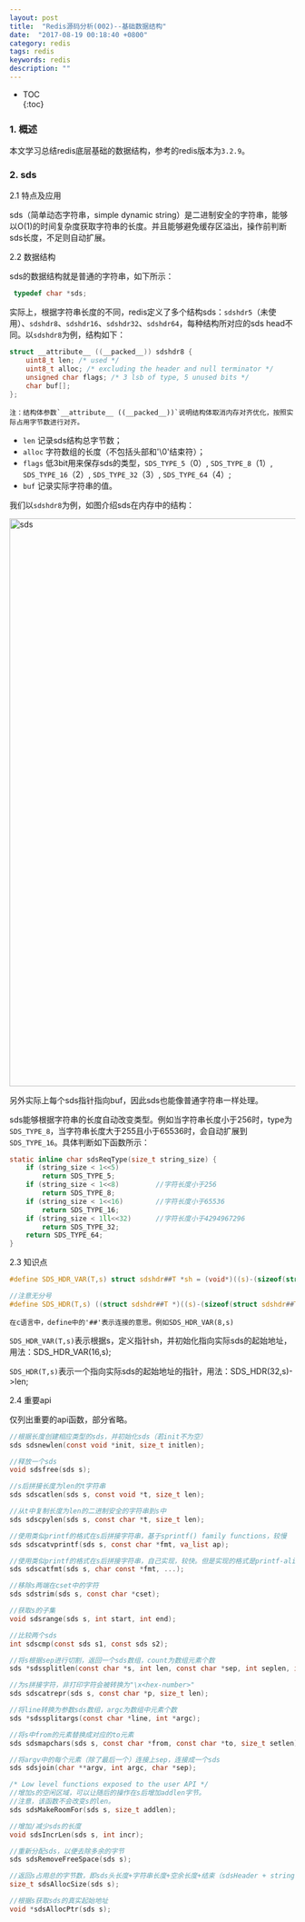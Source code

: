 ```yaml
---
layout: post
title:  "Redis源码分析(002)--基础数据结构"
date:  "2017-08-19 00:18:40 +0800"
category: redis
tags: redis
keywords: redis
description: ""
---
```


* TOC  
{:toc} 

### 1. 概述

本文学习总结redis底层基础的数据结构，参考的redis版本为`3.2.9`。

### 2. sds

2.1 特点及应用

sds（简单动态字符串，simple dynamic string）是二进制安全的字符串，能够以O(1)的时间复杂度获取字符串的长度。并且能够避免缓存区溢出，操作前判断sds长度，不足则自动扩展。

2.2 数据结构

sds的数据结构就是普通的字符串，如下所示：

``` c
 typedef char *sds;
```
实际上，根据字符串长度的不同，redis定义了多个结构sds：`sdshdr5`（未使用）、`sdshdr8`、`sdshdr16`、`sdshdr32`、`sdshdr64`，每种结构所对应的sds head不同。以`sdshdr8`为例，结构如下：

``` c
struct __attribute__ ((__packed__)) sdshdr8 {
    uint8_t len; /* used */
    uint8_t alloc; /* excluding the header and null terminator */
    unsigned char flags; /* 3 lsb of type, 5 unused bits */
    char buf[];
};
```

	注：结构体参数`__attribute__ ((__packed__))`说明结构体取消内存对齐优化，按照实际占用字节数进行对齐。

* `len` 记录sds结构总字节数；
* `alloc` 字符数组的长度（不包括头部和'\0'结束符）；
* `flags` 低3bit用来保存sds的类型，`SDS_TYPE_5`（0）, `SDS_TYPE_8`（1）, `SDS_TYPE_16`（2）, `SDS_TYPE_32`（3）, `SDS_TYPE_64`（4）;
* `buf` 记录实际字符串的值。

我们以`sdshdr8`为例，如图介绍sds在内存中的结构：

[<img src="/blog/assets/redis_basic_data_struct/redis-sds.png" style="width:1000px" alt="sds" />]( /blog/assets/redis_basic_data_struct/redis-sds.png )

另外实际上每个sds指针指向buf，因此sds也能像普通字符串一样处理。

sds能够根据字符串的长度自动改变类型。例如当字符串长度小于256时，type为`SDS_TYPE_8`，当字符串长度大于255且小于65536时，会自动扩展到`SDS_TYPE_16`。具体判断如下函数所示：

``` c
static inline char sdsReqType(size_t string_size) {
    if (string_size < 1<<5)
        return SDS_TYPE_5;
    if (string_size < 1<<8)			//字符长度小于256
        return SDS_TYPE_8;
    if (string_size < 1<<16)		//字符长度小于65536
        return SDS_TYPE_16;
    if (string_size < 1ll<<32)		//字符长度小于4294967296
        return SDS_TYPE_32;
    return SDS_TYPE_64;
}
```

2.3 知识点

``` c
#define SDS_HDR_VAR(T,s) struct sdshdr##T *sh = (void*)((s)-(sizeof(struct sdshdr##T)));

//注意无分号
#define SDS_HDR(T,s) ((struct sdshdr##T *)((s)-(sizeof(struct sdshdr##T))))
```

	在c语言中，define中的'##'表示连接的意思。例如SDS_HDR_VAR(8,s)

`SDS_HDR_VAR(T,s)`表示根据s，定义指针sh，并初始化指向实际sds的起始地址，用法：SDS_HDR_VAR(16,s);

`SDS_HDR(T,s)`表示一个指向实际sds的起始地址的指针，用法：SDS_HDR(32,s)->len;

2.4 重要api

仅列出重要的api函数，部分省略。

``` c
//根据长度创建相应类型的sds，并初始化sds（若init不为空）
sds sdsnewlen(const void *init, size_t initlen);

//释放一个sds
void sdsfree(sds s);

//s后拼接长度为len的t字符串
sds sdscatlen(sds s, const void *t, size_t len);

//从t中复制长度为len的二进制安全的字符串到s中
sds sdscpylen(sds s, const char *t, size_t len);

//使用类似printf的格式在s后拼接字符串，基于sprintf() family functions，较慢
sds sdscatvprintf(sds s, const char *fmt, va_list ap);

//使用类似printf的格式在s后拼接字符串，自己实现，较快。但是实现的格式是printf-alike的子集
sds sdscatfmt(sds s, char const *fmt, ...);

//移除s两端在cset中的字符
sds sdstrim(sds s, const char *cset);

//获取s的子集
void sdsrange(sds s, int start, int end);

//比较两个sds
int sdscmp(const sds s1, const sds s2);

//将s根据sep进行切割，返回一个sds数组，count为数组元素个数
sds *sdssplitlen(const char *s, int len, const char *sep, int seplen, int *count);

//为s拼接字符，非打印字符会被转换为"\x<hex-number>"
sds sdscatrepr(sds s, const char *p, size_t len);

//将line转换为参数sds数组，argc为数组中元素个数
sds *sdssplitargs(const char *line, int *argc);

//将s中from的元素替换成对应的to元素
sds sdsmapchars(sds s, const char *from, const char *to, size_t setlen);

//将argv中的每个元素（除了最后一个）连接上sep，连接成一个sds
sds sdsjoin(char **argv, int argc, char *sep);

/* Low level functions exposed to the user API */
//增加s的空闲区域，可以让随后的操作在s后增加addlen字节。
//注意，该函数不会改变s的len。
sds sdsMakeRoomFor(sds s, size_t addlen);

//增加/减少sds的长度
void sdsIncrLen(sds s, int incr);

//重新分配sds，以便去除多余的字节
sds sdsRemoveFreeSpace(sds s);

//返回s占用总的字节数，即sds头长度+字符串长度+空余长度+结束（sdsHeader + string + free + 1）
size_t sdsAllocSize(sds s);

//根据s获取sds的真实起始地址
void *sdsAllocPtr(sds s);

```


<!-- ### 3. robj

### 4. dict

### 5. zip list

### 6. skip list -->